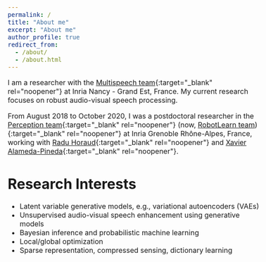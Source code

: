 ```yaml
---
permalink: /
title: "About me"
excerpt: "About me"
author_profile: true
redirect_from: 
  - /about/
  - /about.html
---
```


<style type="text/css"> body{ font-size: 12pt; } </style>

I am a researcher with the [Multispeech team](https://team.inria.fr/multispeech/){:target="_blank" rel="noopener"} at Inria Nancy - Grand Est, France. My current research focuses on robust audio-visual speech processing.

From August 2018 to October 2020, I was a postdoctoral researcher in the [Perception team](https://team.inria.fr/perception/){:target="_blank" rel="noopener"} (now, [RobotLearn team](https://team.inria.fr/robotlearn/)){:target="_blank" rel="noopener"} at Inria Grenoble Rhône-Alpes, France, working with [Radu Horaud](https://team.inria.fr/perception/team-members/radu-patrice-horaud/){:target="_blank" rel="noopener"} and [Xavier Alameda-Pineda](http://xavirema.eu/){:target="_blank" rel="noopener"}. 

Research Interests
======
* Latent variable generative models, e.g., variational autoencoders (VAEs)
* Unsupervised audio-visual speech enhancement using generative models
* Bayesian inference and probabilistic machine learning
* Local/global optimization
* Sparse representation, compressed sensing, dictionary learning
